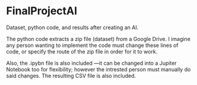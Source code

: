 # FinalProjectAI
Dataset, python code, and results after creating an AI.

The python code extracts a zip file (dataset) from a Google Drive. I imagine any person wanting to implement the code must change these lines of code, or specify the route of the zip file in order for it to work.

Also, the .ipybn file is also included —it can be changed into a Jupiter Notebook too for flexibility; however the intrested person must manually do said changes.
The resulting CSV file is also included.
